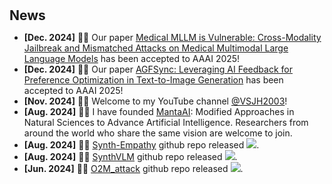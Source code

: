 <h1 id="news"></h1>

<h2 style="margin: 30px 0px 10px;">News</h2>

<ul>
<li><strong>[Dec. 2024]</strong> 🎉🎉 Our paper <span style="color:#f59ab2"><a href="https://arxiv.org/pdf/2405.20775">Medical MLLM is Vulnerable: Cross-Modality Jailbreak and Mismatched Attacks on Medical Multimodal Large Language Models</a></span> has been accepted to AAAI 2025!</li>
<li><strong>[Dec. 2024]</strong> 🎉🎉 Our paper <span style="color:#f59ab2"><a href="https://arxiv.org/pdf/2403.13352">AGFSync: Leveraging AI Feedback for Preference Optimization in Text-to-Image Generation</a></span> has been accepted to AAAI 2025!</li>
<li><strong>[Nov. 2024]</strong> 🎉🎉 Welcome to my YouTube channel <span style="color:#f59ab2"><a href="https://youtube.com/@VSJH2003">@VSJH2003</a></span>!</li>
<li><strong>[Aug. 2024]</strong> 🎉🎉 I have founded <span style="color:#f59ab2"><a href="https://github.com/MantaAI">MantaAI</a></span>: Modified Approaches in Natural Sciences to Advance Artificial Intelligence. Researchers from around the world who share the same vision are welcome to join.</li>
<li><strong>[Aug. 2024]</strong> 🎉🎉 <span style="color:#f59ab2"><a href="https://arxiv.org/pdf/2407.21669">Synth-Empathy</a></span> github repo released <a href='https://github.com/Aurora-slz/Synth-Empathy'><img src="https://img.shields.io/github/stars/Aurora-slz/Synth-Empathy"></a>.</li>
<li><strong>[Aug. 2024]</strong> 🎉🎉 <span style="color:#f59ab2"><a href="https://arxiv.org/pdf/2407.20756">SynthVLM</a></span> github repo released <a href='https://github.com/starriver030515/SynthVLM'><img src="https://img.shields.io/github/stars/starriver030515/SynthVLM"></a>.</li>
<!-- <li><strong>[Jun. 2024]</strong> 🎉🎉 <span style="color:#f59ab2"><a href="https://arxiv.org/abs/2405.20775">O2M_attack</a></span> dataset 3MAD-Tiny-1K released <a href="https://huggingface.co/datasets/MedMLLM-attack/3MAD-Tiny-1K"><img src="../images/dataset-on-hf-sm.svg"></a> 3MAD-66K released <a href="https://huggingface.co/datasets/MedMLLM-attack/3MAD-66K"><img src="../images/dataset-on-hf-sm.svg"></a>.</li> -->
<li><strong>[Jun. 2024]</strong> 🎉🎉 <span style="color:#f59ab2"><a href="https://arxiv.org/abs/2405.20775">O2M_attack</a></span> github repo released <a href='https://github.com/dirtycomputer/O2M_attack'><img src="https://img.shields.io/github/stars/dirtycomputer/O2M_attack"></a>.</li>
</ul>